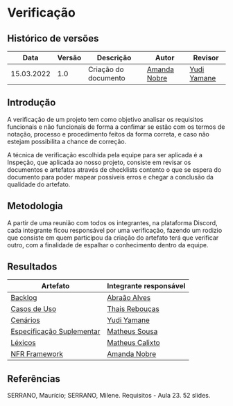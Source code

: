 # Verificação

## Histórico de versões
| Data       | Versão | Descrição            | Autor                                        | Revisor                                     |
| ---------- | ------ | -------------------- | -------------------------------------------- | ------------------------------------------- |
| 15.03.2022 | 1.0    | Criação do documento | [Amanda Nobre](https://github.com/AmandaNbr) | [Yudi Yamane](https://github.com/yudi-azvd) |

## Introdução

A verificação de um projeto tem como objetivo analisar os requisitos funcionais e não funcionais de forma a confimar se estão com os termos de notação, processo e procedimento 
feitos da forma correta, e caso não estejam possibilita a chance de correção.

A técnica de verificação escolhida pela equipe para ser aplicada é a Inspeção, que aplicada ao nosso projeto, consiste em revisar os documentos e artefatos através 
de checklists contento o que se espera do documento para poder mapear possíveis erros e chegar a conclusão da qualidade do artefato.  

## Metodologia

A partir de uma reunião com todos os integrantes, na plataforma Discord, cada integrante ficou responsável por uma verificação, fazendo um rodizio que consiste 
em quem participou da criação do artefato terá que verificar outro, com a finalidade de espalhar o conhecimento dentro da equipe. 

## Resultados

| Artefato                                                                                                                    | Integrante responsável                           |
| --------------------------------------------------------------------------------------------------------------------------- | ------------------------------------------------ |
| [Backlog](https://requisitos-de-software.github.io/2021.2-AntennaPod/modelagem/backlog/)                                    | [Abraão Alves](https://github.com/Abraao1231)    |
| [Casos de Uso](https://requisitos-de-software.github.io/2021.2-AntennaPod/modelagem/casosDeUso/)                 | [Thais Rebouças](https://github.com/Thais-ra)    |
| [Cenários](https://requisitos-de-software.github.io/2021.2-AntennaPod/modelagem/cenarios/)                                  | [Yudi Yamane](https://github.com/yudi-azvd)      |
| [Especificação Suplementar](https://requisitos-de-software.github.io/2021.2-AntennaPod/modelagem/especificacaoSuplementar/) | [Matheus Sousa](https://github.com/gatotabaco)   |
| [Léxicos](https://requisitos-de-software.github.io/2021.2-AntennaPod/modelagem/lexicos/)                                    | [Matheus Calixto](https://github.com/matheuscvp) |
| [NFR Framework](https://requisitos-de-software.github.io/2021.2-AntennaPod/modelagem/nfr-framework/)                        | [Amanda Nobre](https://github.com/AmandaNbr)     |

## Referências

SERRANO, Maurício; SERRANO, Milene. Requisitos - Aula 23. 52 slides. 